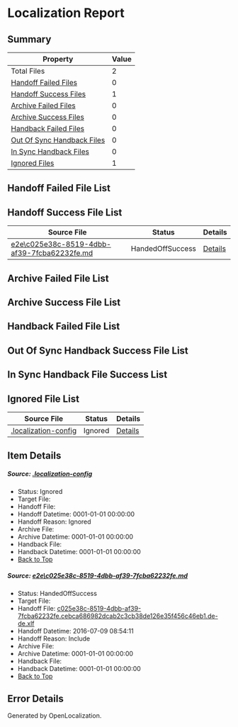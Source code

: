 # <a name='report-top'></a> Localization Report

## Summary
 Property | Value 
 -------- | ----- 
 Total Files | 2
[ Handoff Failed Files ](#handoff-failed-list)| 0
[ Handoff Success Files ](#handoff-success-list)| 1
[ Archive Failed Files ](#archive-failed-list)| 0
[ Archive Success Files ](#archive-success-list)| 0
[ Handback Failed Files ](#handback-failed-list)| 0
[ Out Of Sync Handback Files ](#outofsync-handback-success-list)| 0
[ In Sync Handback Files ](#insync-handback-success-list)| 0
[ Ignored Files ](#ignored-list)| 1

## <a name='handoff-failed-list'></a> Handoff Failed File List

## <a name='handoff-success-list'></a> Handoff Success File List
 Source File | Status | Details 
 ----------- | ------ | ------- 
 [e2e\c025e38c-8519-4dbb-af39-7fcba62232fe.md](https://github.com/OpenLocalizationTestOrg/oltest/blob/1415cb3a140786b78776fb5ae6d31997802929af/e2e/c025e38c-8519-4dbb-af39-7fcba62232fe.md) | HandedOffSuccess | [Details](#647b2181faec2804eea92b3eb35f536283a4125c1)

## <a name='archive-failed-list'></a> Archive Failed File List

## <a name='archive-success-list'></a> Archive Success File List

## <a name='handback-failed-list'></a> Handback Failed File List

## <a name='outofsync-handback-success-list'></a> Out Of Sync Handback Success File List

## <a name='insync-handback-success-list'></a> In Sync Handback File Success List

## <a name='ignored-list'></a> Ignored File List
 Source File | Status | Details 
 ----------- | ------ | ------- 
 [.localization-config](https://github.com/OpenLocalizationTestOrg/oltest/blob/1415cb3a140786b78776fb5ae6d31997802929af/.localization-config) | Ignored | [Details](#3d4f252ac210baf56311d7e97dcc2db10974dbd20)

## Item Details
##### <a name='3d4f252ac210baf56311d7e97dcc2db10974dbd20'></a> Source: [.localization-config](https://github.com/OpenLocalizationTestOrg/oltest/blob/1415cb3a140786b78776fb5ae6d31997802929af/.localization-config)
* Status: Ignored
* Target File: 
* Handoff File: 
* Handoff Datetime: 0001-01-01 00:00:00
* Handoff Reason: Ignored
* Archive File: 
* Archive Datetime: 0001-01-01 00:00:00
* Handback File: 
* Handback Datetime: 0001-01-01 00:00:00
* [Back to Top](#report-top)

##### <a name='647b2181faec2804eea92b3eb35f536283a4125c1'></a> Source: [e2e\c025e38c-8519-4dbb-af39-7fcba62232fe.md](https://github.com/OpenLocalizationTestOrg/oltest/blob/1415cb3a140786b78776fb5ae6d31997802929af/e2e/c025e38c-8519-4dbb-af39-7fcba62232fe.md)
* Status: HandedOffSuccess
* Target File: 
* Handoff File: [c025e38c-8519-4dbb-af39-7fcba62232fe.cebca686982dcab2c3cb38de126e35f456c46eb1.de-de.xlf](https://github.com/OpenLocalizationTestOrg/olhandoff-e2e/blob/a3dfa7648b3c01604691eb58ba21b72a4d6e2b4c/ol-handoff/OpenLocalizationTestOrg/oltest-dede-fly/ci/ht/c025e38c-8519-4dbb-af39-7fcba62232fe.cebca686982dcab2c3cb38de126e35f456c46eb1.de-de.xlf)
* Handoff Datetime: 2016-07-09 08:54:11
* Handoff Reason: Include
* Archive File: 
* Archive Datetime: 0001-01-01 00:00:00
* Handback File: 
* Handback Datetime: 0001-01-01 00:00:00
* [Back to Top](#report-top)


## Error Details

Generated by OpenLocalization.
